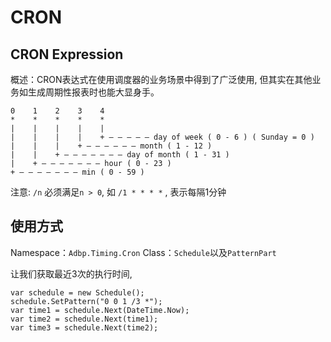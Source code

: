 CRON
=============

CRON Expression
-------------
概述：CRON表达式在使用调度器的业务场景中得到了广泛使用, 但其实在其他业务如生成周期性报表时也能大显身手。
```
0    1    2    3    4
*    *    *    *    *
|    |    |    |    |
|    |    |    |    + — — — — — day of week ( 0 - 6 ) ( Sunday = 0 )
|    |    |    + — — — — — — month ( 1 - 12 )
|    |    + — — — — — — — day of month ( 1 - 31 )
|    + — — — — — — — hour ( 0 - 23 )
+ — — — — — — — min ( 0 - 59 )
```
注意: `/n` 必须满足`n > 0`, 如 `/1 * * * *` , 表示每隔1分钟

使用方式
-------------------
Namespace：`Adbp.Timing.Cron`  Class：`Schedule`以及`PatternPart`

让我们获取最近3次的执行时间,
```
var schedule = new Schedule();
schedule.SetPattern("0 0 1 /3 *");
var time1 = schedule.Next(DateTime.Now);
var time2 = schedule.Next(time1);
var time3 = schedule.Next(time2);
```
